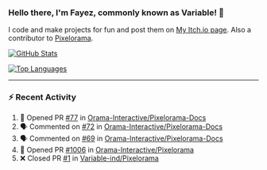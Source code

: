 ### Hello there, I'm Fayez, commonly known as Variable! 👋
I code and make projects for fun and post them on [My Itch.io page](https://variable-industries.itch.io/). Also a contributor to [Pixelorama](https://github.com/Orama-Interactive/Pixelorama).

[![GitHub Stats](https://github-readme-stats.vercel.app/api/?username=Variable-ind&show_icons=true&theme=merko)](https://github.com/anuraghazra/github-readme-stats)

[![Top Languages](https://github-readme-stats.vercel.app/api/top-langs/?username=Variable-ind&layout=compact&theme=merko)](https://github.com/anuraghazra/github-readme-stats)

---

### :zap: Recent Activity

<!--START_SECTION:activity-->
1. 💪 Opened PR [#77](https://github.com/Orama-Interactive/Pixelorama-Docs/pull/77) in [Orama-Interactive/Pixelorama-Docs](https://github.com/Orama-Interactive/Pixelorama-Docs)
2. 🗣 Commented on [#72](https://github.com/Orama-Interactive/Pixelorama-Docs/issues/72#issuecomment-2065830282) in [Orama-Interactive/Pixelorama-Docs](https://github.com/Orama-Interactive/Pixelorama-Docs)
3. 🗣 Commented on [#69](https://github.com/Orama-Interactive/Pixelorama-Docs/issues/69#issuecomment-2064844359) in [Orama-Interactive/Pixelorama-Docs](https://github.com/Orama-Interactive/Pixelorama-Docs)
4. 💪 Opened PR [#1006](https://github.com/Orama-Interactive/Pixelorama/pull/1006) in [Orama-Interactive/Pixelorama](https://github.com/Orama-Interactive/Pixelorama)
5. ❌ Closed PR [#1](https://github.com/Variable-ind/Pixelorama/pull/1) in [Variable-ind/Pixelorama](https://github.com/Variable-ind/Pixelorama)
<!--END_SECTION:activity-->

<!--
**Variable-ind/Variable-ind** is a ✨ _special_ ✨ repository because its `README.md` (this file) appears on your GitHub profile.

Here are some ideas to get you started:
- 🌱 I’m currently studying at ...
- 🔭 I’m currently working on ...
- 👯 I’m looking to collaborate on ...
- 🤔 I’m looking for help with ...
- 💬 Ask me about ...
- 📫 How to reach me: ...
- ⚡ Fun fact: ...
-->
